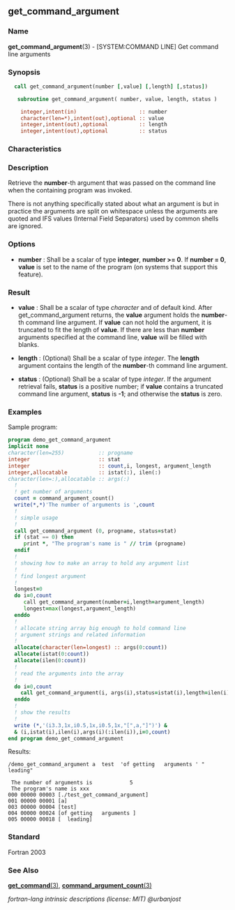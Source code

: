 ## get_command_argument

### **Name**

**get_command_argument**(3) - \[SYSTEM:COMMAND LINE\] Get command line arguments

### **Synopsis**
```fortran
  call get_command_argument(number [,value] [,length] [,status])
```
```fortran
   subroutine get_command_argument( number, value, length, status )

    integer,intent(in)                    :: number
    character(len=*),intent(out),optional :: value
    integer,intent(out),optional          :: length
    integer,intent(out),optional          :: status
```
### **Characteristics**

### **Description**

Retrieve the **number**-th argument that was passed on the command line
when the containing program was invoked.

There is not anything specifically stated about what an argument is but
in practice the arguments are split on whitespace unless the arguments
are quoted and IFS values (Internal Field Separators) used by common
shells are ignored.

### **Options**

- **number**
  : Shall be a scalar of type **integer**, **number \>= 0**. If **number =
  0**, **value** is set to the name of the program (on systems that support
  this feature).

### **Result**

- **value**
  : Shall be a scalar of type _character_ and of default kind. After
  get_command_argument returns, the **value** argument holds the
  **number**-th command line argument. If **value** can not hold the argument,
  it is truncated to fit the length of **value**. If there are less than
  **number** arguments specified at the command line, **value** will be filled
  with blanks.

- **length**
  : (Optional) Shall be a scalar of type _integer_. The **length**
  argument contains the length of the **number**-th command line argument.

- **status**
  : (Optional) Shall be a scalar of type _integer_. If the argument
  retrieval fails, **status** is a positive number; if **value** contains a
  truncated command line argument, **status** is **-1**; and otherwise the
  **status** is zero.

### **Examples**

Sample program:

```fortran
program demo_get_command_argument
implicit none
character(len=255)           :: progname
integer                      :: stat
integer                      :: count,i, longest, argument_length
integer,allocatable          :: istat(:), ilen(:)
character(len=:),allocatable :: args(:)
  !
  ! get number of arguments
  count = command_argument_count()
  write(*,*)'The number of arguments is ',count
  !
  ! simple usage
  !
  call get_command_argument (0, progname, status=stat)
  if (stat == 0) then
     print *, "The program's name is " // trim (progname)
  endif
  !
  ! showing how to make an array to hold any argument list
  !
  ! find longest argument
  !
  longest=0
  do i=0,count
     call get_command_argument(number=i,length=argument_length)
     longest=max(longest,argument_length)
  enddo
  !
  ! allocate string array big enough to hold command line
  ! argument strings and related information
  !
  allocate(character(len=longest) :: args(0:count))
  allocate(istat(0:count))
  allocate(ilen(0:count))
  !
  ! read the arguments into the array
  !
  do i=0,count
    call get_command_argument(i, args(i),status=istat(i),length=ilen(i))
  enddo
  !
  ! show the results
  !
  write (*,'(i3.3,1x,i0.5,1x,i0.5,1x,"[",a,"]")') &
  & (i,istat(i),ilen(i),args(i)(:ilen(i)),i=0,count)
end program demo_get_command_argument
```

Results:

```text
/demo_get_command_argument a  test  'of getting   arguments ' "  leading"

 The number of arguments is            5
 The program's name is xxx
000 00000 00003 [./test_get_command_argument]
001 00000 00001 [a]
003 00000 00004 [test]
004 00000 00024 [of getting   arguments ]
005 00000 00018 [  leading]
```

### **Standard**

Fortran 2003

### **See Also**

[**get_command**(3)](#get_command),
[**command_argument_count**(3)](#command_argument_count)

 _fortran-lang intrinsic descriptions (license: MIT) \@urbanjost_
